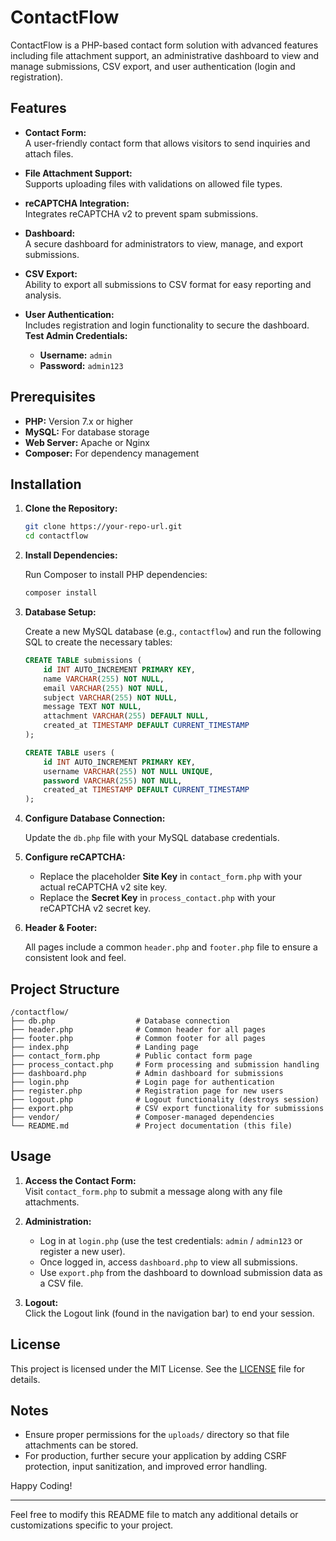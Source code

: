 # ContactFlow

ContactFlow is a PHP-based contact form solution with advanced features including file attachment support, an administrative dashboard to view and manage submissions, CSV export, and user authentication (login and registration).

## Features

- **Contact Form:**  
  A user-friendly contact form that allows visitors to send inquiries and attach files.
  
- **File Attachment Support:**  
  Supports uploading files with validations on allowed file types.
  
- **reCAPTCHA Integration:**  
  Integrates reCAPTCHA v2 to prevent spam submissions.
  
- **Dashboard:**  
  A secure dashboard for administrators to view, manage, and export submissions.
  
- **CSV Export:**  
  Ability to export all submissions to CSV format for easy reporting and analysis.
  
- **User Authentication:**  
  Includes registration and login functionality to secure the dashboard.  
  **Test Admin Credentials:**  
  - **Username:** `admin`  
  - **Password:** `admin123`

## Prerequisites

- **PHP:** Version 7.x or higher
- **MySQL:** For database storage
- **Web Server:** Apache or Nginx
- **Composer:** For dependency management

## Installation

1. **Clone the Repository:**

   ```bash
   git clone https://your-repo-url.git
   cd contactflow
   ```

2. **Install Dependencies:**

   Run Composer to install PHP dependencies:
   ```bash
   composer install
   ```

3. **Database Setup:**

   Create a new MySQL database (e.g., `contactflow`) and run the following SQL to create the necessary tables:

   ```sql
   CREATE TABLE submissions (
       id INT AUTO_INCREMENT PRIMARY KEY,
       name VARCHAR(255) NOT NULL,
       email VARCHAR(255) NOT NULL,
       subject VARCHAR(255) NOT NULL,
       message TEXT NOT NULL,
       attachment VARCHAR(255) DEFAULT NULL,
       created_at TIMESTAMP DEFAULT CURRENT_TIMESTAMP
   );

   CREATE TABLE users (
       id INT AUTO_INCREMENT PRIMARY KEY,
       username VARCHAR(255) NOT NULL UNIQUE,
       password VARCHAR(255) NOT NULL,
       created_at TIMESTAMP DEFAULT CURRENT_TIMESTAMP
   );
   ```

4. **Configure Database Connection:**

   Update the `db.php` file with your MySQL database credentials.

5. **Configure reCAPTCHA:**

   - Replace the placeholder **Site Key** in `contact_form.php` with your actual reCAPTCHA v2 site key.
   - Replace the **Secret Key** in `process_contact.php` with your reCAPTCHA v2 secret key.

6. **Header & Footer:**

   All pages include a common `header.php` and `footer.php` file to ensure a consistent look and feel.

## Project Structure

```
/contactflow/
├── db.php                  # Database connection
├── header.php              # Common header for all pages
├── footer.php              # Common footer for all pages
├── index.php               # Landing page
├── contact_form.php        # Public contact form page
├── process_contact.php     # Form processing and submission handling
├── dashboard.php           # Admin dashboard for submissions
├── login.php               # Login page for authentication
├── register.php            # Registration page for new users
├── logout.php              # Logout functionality (destroys session)
├── export.php              # CSV export functionality for submissions
├── vendor/                 # Composer-managed dependencies
└── README.md               # Project documentation (this file)
```

## Usage

1. **Access the Contact Form:**  
   Visit `contact_form.php` to submit a message along with any file attachments.

2. **Administration:**  
   - Log in at `login.php` (use the test credentials: `admin` / `admin123` or register a new user).
   - Once logged in, access `dashboard.php` to view all submissions.
   - Use `export.php` from the dashboard to download submission data as a CSV file.

3. **Logout:**  
   Click the Logout link (found in the navigation bar) to end your session.

## License

This project is licensed under the MIT License. See the [LICENSE](LICENSE) file for details.

## Notes

- Ensure proper permissions for the `uploads/` directory so that file attachments can be stored.
- For production, further secure your application by adding CSRF protection, input sanitization, and improved error handling.

Happy Coding!

---

Feel free to modify this README file to match any additional details or customizations specific to your project.